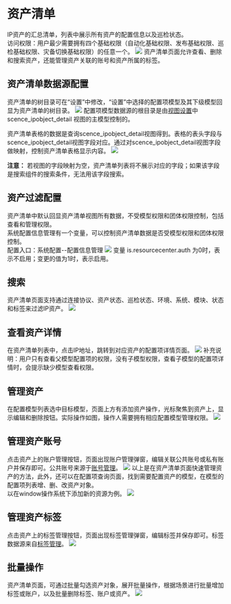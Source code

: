 # 资产清单
IP资产的汇总清单，列表中展示所有资产的配置信息以及巡检状态。
<br>
访问权限：用户最少需要拥有四个基础权限（自动化基础权限、发布基础权限、巡检基础权限、灾备切换基础权限）的任意一个。
![](images/资产清单.png)
资产清单页面允许查看、删除和搜索资产，还能管理资产关联的账号和资产所属的标签。

## 资产清单数据源配置
资产清单的树目录可在“设置”中修改，“设置”中选择的配置项模型及其下级模型回显为资产清单的树目录。
![](images/资产清单_设置树目录.png)
配置项模型数据源的根目录是由[视图设置](../资源中心/视图设置.md)中 scence_ipobject_detail 视图的主模型控制的。

资产清单表格的数据是查询scence_ipobject_detail视图得到。表格的表头字段与scence_ipobject_detail视图字段对应。通过对scence_ipobject_detail视图字段做映射，控制资产清单表格显示内容。
![](images/资产清单_视图.png)

**注意：** 若视图的字段映射为空，资产清单列表将不展示对应的字段；如果该字段是搜索组件的搜索条件，无法用该字段搜索。

## 资产过滤配置
资产清单中默认回显资产清单视图所有数据，不受模型权限和团体权限控制，包括查看和管理权限。
<br>
系统配置信息管理有一个变量，可以控制资产清单数据是否受模型权限和团体权限控制。
<br>
配置入口：系统配置--配置信息管理
![](images/资产清单_是否根据权限过滤.png)
变量 is.resourcecenter.auth 为0时，表示不启用；变更的值为1时，表示启用。

## 搜索
资产清单页面支持通过连接协议、资产状态、巡检状态、环境、系统、模块、状态和标签来过滤IP资产。
![](images/资产清单_搜索.gif)

## 查看资产详情
在资产清单列表中，点击IP地址，跳转到对应资产的配置项详情页面。
![](images/资产清单_查看资产详情.gif)
补充说明：用户只有查看父模型配置项的权限，没有子模型权限，查看子模型的配置项详情时，会提示缺少模型查看权限。

## 管理资产
在配置模型列表选中目标模型，页面上方有添加资产操作，光标聚焦到资产上，显示编辑和删除按钮。实际操作如图，操作人需要拥有相应配置模型管理权限。
![](images/资产清单_管理ip资产.gif)

## 管理资产账号
点击资产上的账户管理按钮，页面出现账户管理弹窗，编辑关联公共账号或私有账户并保存即可。公共账号来源于[账号管理](../资源中心/账号管理.md)。
![](images/资产清单_管理资产账号.gif)
以上是在资产清单页面快速管理资产的方法，此外，还可以在配置项查询页面，找到需要配置资产的模型，在模型的配置项列表增、删、改资产对象。<br>
以在window操作系统下添加新的资源为例。
![](images/资产清单_配置项管理_添加资产.gif)

## 管理资产标签
点击资产上的标签管理按钮，页面出现标签管理弹窗，编辑标签并保存即可。标签数据源来自[标签管理](../资源中心/标签管理.md)。
![](images/资产清单_管理资产标签.gif)

## 批量操作
资产清单页面，可通过批量勾选资产对象，展开批量操作，根据场景进行批量增加标签或账户，以及批量删除标签、账户或资产。
![](images/资产清单_批量操作.gif)